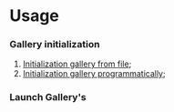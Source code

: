 # Usage


### Gallery initialization

1. [Initialization gallery from file](./initialization_gallery_from_file.md);
2. [Initialization gallery programmatically](./initialization_gallery_programmatically.md);


### Launch Gallery's





